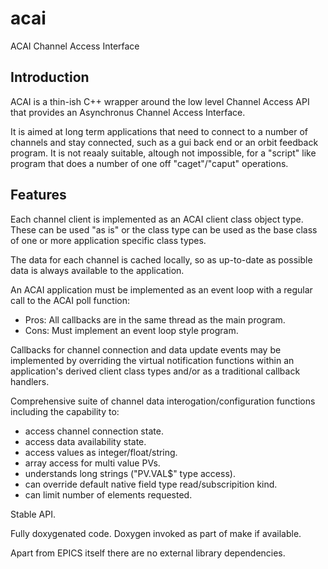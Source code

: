 # acai

ACAI Channel Access Interface

## Introduction

ACAI is a thin-ish C++ wrapper around the low level Channel Access API
that provides an Asynchronus Channel Access Interface.

It is aimed at long term applications that need to connect to a number of
channels and stay connected, such as a gui back end or an orbit feedback
program.  It is not reaaly suitable, altough not impossible, for a "script" 
like program that does a number of one off "caget"/"caput" operations.

## Features

Each channel client is implemented as an ACAI client class object type.
These can be used "as is" or the class type can be used as the base class of 
one or more application specific class types.

The data for each channel is cached locally, so as up-to-date as possible data
is always available to the application.

An ACAI application must be implemented as an event loop with a regular call
to the ACAI poll function:
* Pros: All callbacks are in the same thread as the main program.
* Cons: Must implement an event loop style program.

Callbacks for channel connection and data update events may be implemented by
overriding the virtual notification functions within an application's derived
client class types and/or as a traditional callback handlers.

Comprehensive suite of channel data interogation/configuration functions 
including the capability to:
* access channel connection state.
* access data availability state.
* access values as integer/float/string.
* array access for multi value PVs.
* understands long strings ("PV.VAL$" type access).
* can override default native field type read/subscripition kind.
* can limit number of elements requested.

Stable API.

Fully doxygenated code. Doxygen invoked as part of make if available.

Apart from EPICS itself there are no external library dependencies.

